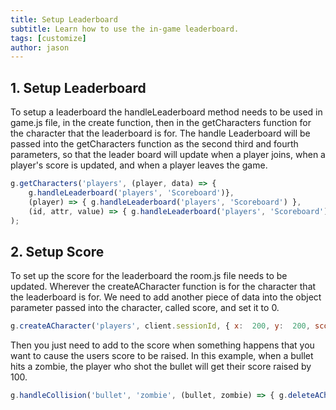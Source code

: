 ```yaml
---
title: Setup Leaderboard
subtitle: Learn how to use the in-game leaderboard.
tags: [customize]
author: jason
---
```

## 1. Setup Leaderboard
To setup a leaderboard the handleLeaderboard method needs to be used in game.js file, in the create function, then in the getCharacters function for the character that the leaderboard is for. The handle Leaderboard will be passed into the getCharacters function as the second third and fourth parameters, so that the leader board will update when a player joins, when a player's score is updated, and when a player leaves the game. 
```javascript
g.getCharacters('players', (player, data) => {
	g.handleLeaderboard('players', 'Scoreboard')},
	(player) => { g.handleLeaderboard('players', 'Scoreboard') },
	(id, attr, value) => { g.handleLeaderboard('players', 'Scoreboard')}
);
```
## 2. Setup Score
To set up the score for the leaderboard the room.js file needs to be updated. Wherever the createACharacter function is  for the character that the leaderboard is for. We need to add another piece of data into the object parameter passed into the character, called score, and set it to 0.
```javascript
g.createACharacter('players', client.sessionId, { x:  200, y:  200, score:  0, name:  data.name, spriteName:  data.spriteName });
```
Then you just need to add to the score when something happens that you want to cause the users score to be raised. In this example, when a bullet hits a zombie, the player who shot the bullet will get their score raised by 100.
```javascript
g.handleCollision('bullet', 'zombie', (bullet, zombie) => { g.deleteACharacter("zombie", zombie.id); g.deleteACharacter("bullet", bullet.id); g.getACharacter('players', bullet.playerId).score += 100 })
```
